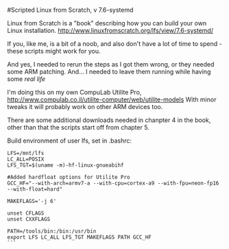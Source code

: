 #Scripted Linux from Scratch, v 7.6-systemd

Linux from Scratch is a "book" describing how you can build your own Linux installation. http://www.linuxfromscratch.org/lfs/view/7.6-systemd/

If you, like me, is a bit of a noob, and also don't have a lot of time to spend - these scripts might work for you.


And yes, I needed to rerun the steps as I got them wrong, or they needed some ARM patching. And... I needed to leave them running while having some *real life*

I'm doing this on my own CompuLab Utilite Pro, http://www.compulab.co.il/utilite-computer/web/utilite-models
With minor tweaks it will probably work on other ARM devices too.


There are some additional downloads needed in chanpter 4 in the book, other than that the scripts start off from chapter 5.



Build environment of user lfs, set in .bashrc:

````
LFS=/mnt/lfs
LC_ALL=POSIX
LFS_TGT=$(uname -m)-hf-linux-gnueabihf

#Added hardfloat options for Utilite Pro
GCC_HF="--with-arch=armv7-a --with-cpu=cortex-a9 --with-fpu=neon-fp16 --with-float=hard"

MAKEFLAGS='-j 6'

unset CFLAGS
unset CXXFLAGS

PATH=/tools/bin:/bin:/usr/bin
export LFS LC_ALL LFS_TGT MAKEFLAGS PATH GCC_HF
```


